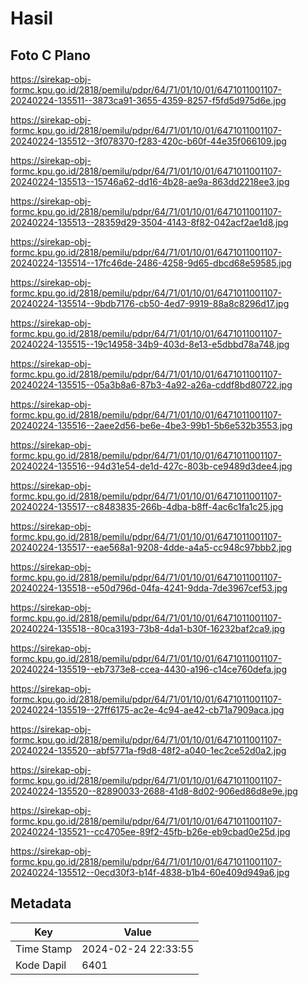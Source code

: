 # Hasil

## Foto C Plano

https://sirekap-obj-formc.kpu.go.id/2818/pemilu/pdpr/64/71/01/10/01/6471011001107-20240224-135511--3873ca91-3655-4359-8257-f5fd5d975d6e.jpg

https://sirekap-obj-formc.kpu.go.id/2818/pemilu/pdpr/64/71/01/10/01/6471011001107-20240224-135512--3f078370-f283-420c-b60f-44e35f066109.jpg

https://sirekap-obj-formc.kpu.go.id/2818/pemilu/pdpr/64/71/01/10/01/6471011001107-20240224-135513--15746a62-dd16-4b28-ae9a-863dd2218ee3.jpg

https://sirekap-obj-formc.kpu.go.id/2818/pemilu/pdpr/64/71/01/10/01/6471011001107-20240224-135513--28359d29-3504-4143-8f82-042acf2ae1d8.jpg

https://sirekap-obj-formc.kpu.go.id/2818/pemilu/pdpr/64/71/01/10/01/6471011001107-20240224-135514--17fc46de-2486-4258-9d65-dbcd68e59585.jpg

https://sirekap-obj-formc.kpu.go.id/2818/pemilu/pdpr/64/71/01/10/01/6471011001107-20240224-135514--9bdb7176-cb50-4ed7-9919-88a8c8296d17.jpg

https://sirekap-obj-formc.kpu.go.id/2818/pemilu/pdpr/64/71/01/10/01/6471011001107-20240224-135515--19c14958-34b9-403d-8e13-e5dbbd78a748.jpg

https://sirekap-obj-formc.kpu.go.id/2818/pemilu/pdpr/64/71/01/10/01/6471011001107-20240224-135515--05a3b8a6-87b3-4a92-a26a-cddf8bd80722.jpg

https://sirekap-obj-formc.kpu.go.id/2818/pemilu/pdpr/64/71/01/10/01/6471011001107-20240224-135516--2aee2d56-be6e-4be3-99b1-5b6e532b3553.jpg

https://sirekap-obj-formc.kpu.go.id/2818/pemilu/pdpr/64/71/01/10/01/6471011001107-20240224-135516--94d31e54-de1d-427c-803b-ce9489d3dee4.jpg

https://sirekap-obj-formc.kpu.go.id/2818/pemilu/pdpr/64/71/01/10/01/6471011001107-20240224-135517--c8483835-266b-4dba-b8ff-4ac6c1fa1c25.jpg

https://sirekap-obj-formc.kpu.go.id/2818/pemilu/pdpr/64/71/01/10/01/6471011001107-20240224-135517--eae568a1-9208-4dde-a4a5-cc948c97bbb2.jpg

https://sirekap-obj-formc.kpu.go.id/2818/pemilu/pdpr/64/71/01/10/01/6471011001107-20240224-135518--e50d796d-04fa-4241-9dda-7de3967cef53.jpg

https://sirekap-obj-formc.kpu.go.id/2818/pemilu/pdpr/64/71/01/10/01/6471011001107-20240224-135518--80ca3193-73b8-4da1-b30f-16232baf2ca9.jpg

https://sirekap-obj-formc.kpu.go.id/2818/pemilu/pdpr/64/71/01/10/01/6471011001107-20240224-135519--eb7373e8-ccea-4430-a196-c14ce760defa.jpg

https://sirekap-obj-formc.kpu.go.id/2818/pemilu/pdpr/64/71/01/10/01/6471011001107-20240224-135519--27ff6175-ac2e-4c94-ae42-cb71a7909aca.jpg

https://sirekap-obj-formc.kpu.go.id/2818/pemilu/pdpr/64/71/01/10/01/6471011001107-20240224-135520--abf5771a-f9d8-48f2-a040-1ec2ce52d0a2.jpg

https://sirekap-obj-formc.kpu.go.id/2818/pemilu/pdpr/64/71/01/10/01/6471011001107-20240224-135520--82890033-2688-41d8-8d02-906ed86d8e9e.jpg

https://sirekap-obj-formc.kpu.go.id/2818/pemilu/pdpr/64/71/01/10/01/6471011001107-20240224-135521--cc4705ee-89f2-45fb-b26e-eb9cbad0e25d.jpg

https://sirekap-obj-formc.kpu.go.id/2818/pemilu/pdpr/64/71/01/10/01/6471011001107-20240224-135512--0ecd30f3-b14f-4838-b1b4-60e409d949a6.jpg


## Metadata

| Key        | Value               |
| ---------- | ------------------- |
| Time Stamp | 2024-02-24 22:33:55 |
| Kode Dapil | 6401                |



